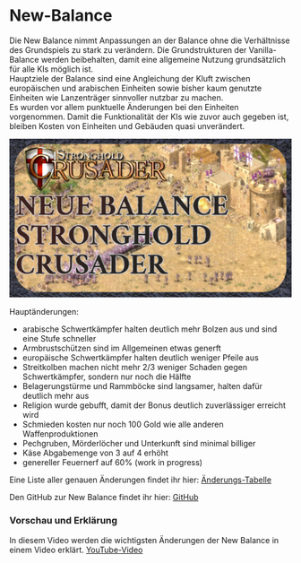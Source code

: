 # New-Balance

Die New Balance nimmt Anpassungen an der Balance ohne die Verhältnisse des Grundspiels zu stark zu verändern. Die Grundstrukturen der Vanilla-Balance werden beibehalten, damit eine allgemeine Nutzung grundsätzlich für alle KIs möglich ist.\
Hauptziele der Balance sind eine Angleichung der Kluft zwischen europäischen und arabischen Einheiten sowie bisher kaum genutzte Einheiten wie Lanzenträger sinnvoller nutzbar zu machen.\
Es wurden vor allem punktuelle Änderungen bei den Einheiten vorgenommen. Damit die Funktionalität der KIs wie zuvor auch gegeben ist, bleiben Kosten von Einheiten und Gebäuden quasi unverändert.

![Bild](https://raw.githubusercontent.com/Nevikov/New-Balance/refs/heads/main/NewBalance.jpg)

Hauptänderungen:

- arabische Schwertkämpfer halten deutlich mehr Bolzen aus und sind eine Stufe schneller
- Armbrustschützen sind im Allgemeinen etwas generft
- europäische Schwertkämpfer halten deutlich weniger Pfeile aus
- Streitkolben machen nicht mehr 2/3 weniger Schaden gegen Schwertkämpfer, sondern nur noch die Hälfte
- Belagerungstürme und Rammböcke sind langsamer, halten dafür deutlich mehr aus
- Religion wurde gebufft, damit der Bonus deutlich zuverlässiger erreicht wird
- Schmieden kosten nur noch 100 Gold wie alle anderen Waffenproduktionen
- Pechgruben, Mörderlöcher und Unterkunft sind minimal billiger
- Käse Abgabemenge von 3 auf 4 erhöht
- genereller Feuernerf auf 60% (work in progress)

Eine Liste aller genauen Änderungen findet ihr hier: [Änderungs-Tabelle](https://docs.google.com/spreadsheets/d/1pZ-6cPoc9YkytVDPWSZurC6wXaqi052vm0KVXJdN2GU/edit?gid=1449736525#gid=1449736525) 

Den GitHub zur New Balance findet ihr hier: [GitHub](https://github.com/Nevikov/New-Balance)  

### Vorschau und Erklärung
In diesem Video werden die wichtigsten Änderungen der New Balance in einem Video erklärt. [YouTube-Video](https://www.youtube.com/watch?v=AyjgTbQeOD4)  

